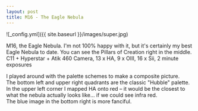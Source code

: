 ```yaml
---
layout: post
title: M16 - The Eagle Nebula
---
```


![_config.yml]({{ site.baseurl }}/images/super.jpg)

M16, the Eagle Nebula. I'm not 100% happy with it, but it's certainly my 
best Eagle Nebula to date. You can see the Pillars of Creation right in 
the middle. C11 + Hyperstar + Atik 460 Camera, 13 x HA, 9 x OIII, 
16 x Sii, 2 minute exposures

I played around with the palette schemes to make a composite picture.  
The bottom left and upper right quadrants are the classic "Hubble" palette.  
In the upper left corner I mapped HA onto red – it would be the closest 
to what the nebula actually looks like... if we could see infra red.  
The blue image in the bottom right is more fanciful.

